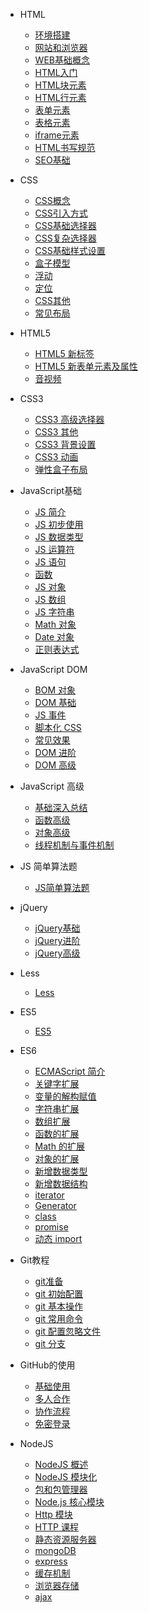 <!-- docs/_sidebar.md -->

* HTML

  * [环境搭建](docs/FE/HTML/01.环境搭建)
  * [网站和浏览器](docs/FE/HTML/02.网站和浏览器)
  * [WEB基础概念](docs/FE/HTML/03.WEB基础概念)
  * [HTML入门](docs/FE/HTML/04.HTML入门)
  * [HTML块元素](docs/FE/HTML/05.HTML块元素)
  * [HTML行元素](docs/FE/HTML/06.HTML行元素)
  * [表单元素](docs/FE/HTML/07.表单元素)
  * [表格元素](docs/FE/HTML/08.表格元素)
  * [iframe元素](docs/FE/HTML/09.iframe元素)
  * [HTML书写规范](docs/FE/HTML/10.HTML书写规范)
  * [SEO基础](docs/FE/HTML/11.SEO基础)
* CSS

  * [CSS概念](docs/FE/CSS/01.CSS概念)
  * [CSS引入方式](docs/FE/CSS/02.CSS引入方式)
  * [CSS基础选择器](docs/FE/CSS/03.CSS基础选择器)
  * [CSS复杂选择器](docs/FE/CSS/04.CSS复杂选择器)
  * [CSS基础样式设置](docs/FE/CSS/05.CSS基础样式设置)
  * [盒子模型](docs/FE/CSS/06.盒子模型)
  * [浮动](docs/FE/CSS/07.浮动)
  * [定位](docs/FE/CSS/08.定位)
  * [CSS其他](docs/FE/CSS/09.CSS其他)
  * [常见布局](docs/FE/CSS/10.常见布局)
* HTML5

  * [HTML5 新标签](docs/FE/HTML5/01.HTML新标签)
  * [HTML5 新表单元素及属性](docs/FE/HTML5/02.新表单元素及属性)
  * [音视频](docs/FE/HTML5/03.音视频)
* CSS3

  * [CSS3 高级选择器](docs/FE/CSS3/01.CSS3高级选择器)
  * [CSS3 其他](docs/FE/CSS3/02.CSS3其他)
  * [CSS3 背景设置](docs/FE/CSS3/03.CSS3背景设置)
  * [CSS3 动画](docs/FE/CSS3/04.CSS3动画)
  * [弹性盒子布局](docs/FE/CSS3/05.弹性盒子布局)
* JavaScript基础

  * [JS 简介](docs/FE/JavaScript基础/01.JS简介)
  * [JS 初步使用](docs/FE/JavaScript基础/02.JS初步使用)
  * [JS 数据类型](docs/FE/JavaScript基础/03.JS数据类型)
  * [JS 运算符](docs/FE/JavaScript基础/04.JS运算符)
  * [JS 语句](docs/FE/JavaScript基础/05.JS语句)
  * [函数](docs/FE/JavaScript基础/06.函数)
  * [JS 对象](docs/FE/JavaScript基础/07.JS对象)
  * [JS 数组](docs/FE/JavaScript基础/08.JS数组)
  * [JS 字符串](docs/FE/JavaScript基础/09.JS字符串)
  * [Math 对象](docs/FE/JavaScript基础/10.Math对象)
  * [Date 对象](docs/FE/JavaScript基础/11.Date对象)
  * [正则表达式](docs/FE/JavaScript基础/12.正则表达式)
* JavaScript DOM

  * [BOM 对象](docs/FE/JavaScriptDOM/01.BOM对象)
  * [DOM 基础](docs/FE/JavaScriptDOM/02.DOM基础)
  * [JS 事件](docs/FE/JavaScriptDOM/03.JS事件)
  * [脚本化 CSS](docs/FE/JavaScriptDOM/04.脚本化CSS)
  * [常见效果](docs/FE/JavaScriptDOM/05.常见效果)
  * [DOM 进阶](docs/FE/JavaScriptDOM/06.DOM进阶)
  * [DOM 高级](docs/FE/JavaScriptDOM/07.DOM高级)
* JavaScript 高级

  * [基础深入总结](docs/FE/JavaScript高级/01.基础深入总结)
  * [函数高级](docs/FE/JavaScript高级/02.函数高级)
  * [对象高级](docs/FE/JavaScript高级/03.对象高级)
  * [线程机制与事件机制](docs/FE/JavaScript高级/04.线程机制与事件机制)
* JS 简单算法题

  * [JS简单算法题](docs/FE/JS简单算法题/01.JS数组)
* jQuery

  * [jQuery基础](docs/FE/jQuery/01.jQuery基础)
  * [jQuery进阶](docs/FE/jQuery/02.jQuery进阶)
  * [jQuery高级](docs/FE/jQuery/03.jQuery高级)
* Less

  * [Less](docs/FE/Less/01.Less)
* ES5

  * [ES5](docs/FE/ES5/01.ES5)
* ES6

  * [ECMAScript 简介](docs/FE/ES6/01.ECMAScript简介)
  * [关键字扩展](docs/FE/ES6/02.关键字扩展.md)
  * [变量的解构赋值](docs/FE/ES6/03.变量的解构赋值.md)
  * [字符串扩展](docs/FE/ES6/04.字符串扩展.md)
  * [数组扩展](docs/FE/ES6/05.数组扩展.md)
  * [函数的扩展](docs/FE/ES6/06.函数的扩展.md)
  * [Math 的扩展](docs/FE/ES6/07.Math的扩展.md)
  * [对象的扩展](docs/FE/ES6/08.对象的扩展.md)
  * [新增数据类型](docs/FE/ES6/09.新增数据类型.md)
  * [新增数据结构](docs/FE/ES6/10.新增数据结构.md)
  * [iterator](docs/FE/ES6/11.iterator.md)
  * [Generator](docs/FE/ES6/12.Generator.md)
  * [class](docs/FE/ES6/13.class.md)
  * [promise](docs/FE/ES6/14.promise.md)
  * [动态 import](docs/FE/ES6/15.动态import.md)
* Git教程

  * [git准备](docs/FE/Git教程/01.git准备)
  * [git 初始配置](docs/FE/Git教程/02.git初始配置)
  * [git 基本操作](docs/FE/Git教程/03.git基本操作)
  * [git 常用命令](docs/FE/Git教程/04.git常用命令)
  * [git 配置忽略文件](docs/FE/Git教程/05.git配置忽略文件)
  * [git 分支](docs/FE/Git教程/06.git分支)
* GitHub的使用

  * [基础使用](docs/FE/Git教程/01.基础使用)
  * [多人合作](docs/FE/Git教程/02.多人合作)
  * [协作流程](docs/FE/Git教程/03.协作流程)
  * [免密登录](docs/FE/Git教程/04.免密登录)
* NodeJS

  * [NodeJS 概述](docs/FE/NodeJS/01.NodeJS概述)
  * [NodeJS 模块化](docs/FE/NodeJS/02.NodeJS模块化)
  * [包和包管理器](docs/FE/NodeJS/03.包和包管理器)
  * [Node.js 核心模块](docs/FE/NodeJS/04.Node.js核心模块)
  * [Http 模块](docs/FE/NodeJS/05.Http模块)
  * [HTTP 课程](docs/FE/NodeJS/06.HTTP课程)
  * [静态资源服务器](docs/FE/NodeJS/07.静态资源服务器)
  * [mongoDB](docs/FE/NodeJS/08.mongoDB)
  * [express](docs/FE/NodeJS/09.express)
  * [缓存机制](docs/FE/NodeJS/10.缓存机制)
  * [浏览器存储](docs/FE/NodeJS/11.浏览器存储)
  * [ajax](docs/FE/NodeJS/12.ajax)
